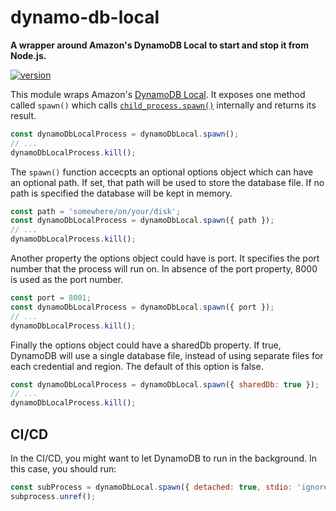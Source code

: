 # dynamo-db-local

**A wrapper around Amazon's DynamoDB Local to start and stop it from Node.js.**

[![version](https://img.shields.io/npm/v/dynamo-db-local.svg?style=flat-square)](https://www.npmjs.com/package/dynamo-db-local)

This module wraps Amazon's [DynamoDB Local](http://docs.aws.amazon.com/amazondynamodb/latest/developerguide/Tools.DynamoDBLocal.html). It exposes one method called `spawn()` which calls [`child_process.spawn()`](https://nodejs.org/api/child_process.html#child_process_child_process_spawn_command_args_options) internally and returns its result.

```js
const dynamoDbLocalProcess = dynamoDbLocal.spawn();
// ...
dynamoDbLocalProcess.kill();
```

The `spawn()` function accecpts an optional options object which can have an optional path. If set,
that path will be used to store the database file. If no path is specified the database will be
kept in memory.

```js
const path = 'somewhere/on/your/disk';
const dynamoDbLocalProcess = dynamoDbLocal.spawn({ path });
// ...
dynamoDbLocalProcess.kill();
```

Another property the options object could have is port. It specifies the port number that the
process will run on. In absence of the port property, 8000 is used as the port number.

```js
const port = 8001;
const dynamoDbLocalProcess = dynamoDbLocal.spawn({ port });
// ...
dynamoDbLocalProcess.kill();
```

Finally the options object could have a sharedDb property. If true, DynamoDB will use a single database file, instead of using separate files for each credential and region. The default of this option is false.

```js
const dynamoDbLocalProcess = dynamoDbLocal.spawn({ sharedDb: true });
// ...
dynamoDbLocalProcess.kill();
```

## CI/CD

In the CI/CD, you might want to let DynamoDB to run in the background.
In this case, you should run:

```js
const subProcess = dynamoDbLocal.spawn({ detached: true, stdio: 'ignore' });
subprocess.unref();
```
